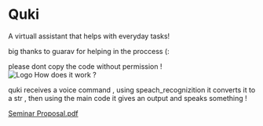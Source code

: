 # Quki
 A virtuall assistant that helps with everyday tasks!
 
big thanks to guarav for helping in the proccess (: 

please dont copy the code without permission ! 	
![Logo](https://user-images.githubusercontent.com/118632534/206994431-f4d52735-b188-4740-ab8d-5759acc21ca6.png)
How does it work ? 

quki receives a voice command , using speach_recognizition it converts it to a str , then using the main code it gives an output and speaks something ! 



[Seminar Proposal.pdf](https://github.com/Its-ili/Quki/files/10207163/Seminar.Proposal.pdf)
